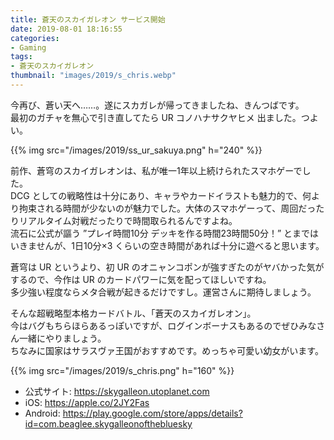 ```yaml
---
title: 蒼天のスカイガレオン サービス開始
date: 2019-08-01 18:16:55
categories:
- Gaming
tags:
- 蒼天のスカイガレオン
thumbnail: "images/2019/s_chris.webp"
---
```


今再び、蒼い天へ……。遂にスカガレが帰ってきましたね、きんつばです。  
最初のガチャを無心で引き直してたら UR コノハナサクヤヒメ 出ました。つよい。

{{% img src="/images/2019/ss_ur_sakuya.png" h="240" %}}

前作、蒼穹のスカイガレオンは、私が唯一1年以上続けられたスマホゲーでした。  
DCG としての戦略性は十分にあり、キャラやカードイラストも魅力的で、何より拘束される時間が少ないのが魅力でした。大体のスマホゲーって、周回だったりリアルタイム対戦だったりで時間取られるんですよね。  
流石に公式が謳う ”プレイ時間10分 デッキを作る時間23時間50分！” とまではいきませんが、1日10分×3 くらいの空き時間があれば十分に遊べると思います。

蒼穹は UR というより、初 UR のオニャンコポンが強すぎたのがヤバかった気がするので、今作は UR のカードパワーに気を配ってほしいですね。  
多少強い程度ならメタ合戦が起きるだけですし。運営さんに期待しましょう。

そんな超戦略型本格カードバトル、「蒼天のスカイガレオン」。  
今はバグもちらほらあるっぽいですが、ログインボーナスもあるのでぜひみなさん一緒にやりましょう。  
ちなみに国家はサラスヴァ王国がおすすめです。めっちゃ可愛い幼女がいます。

{{% img src="/images/2019/s_chris.png" h="160" %}}

- 公式サイト: https://skygalleon.utoplanet.com  
- iOS: https://apple.co/2JY2Fas  
- Android: https://play.google.com/store/apps/details?id=com.beaglee.skygalleonofthebluesky  